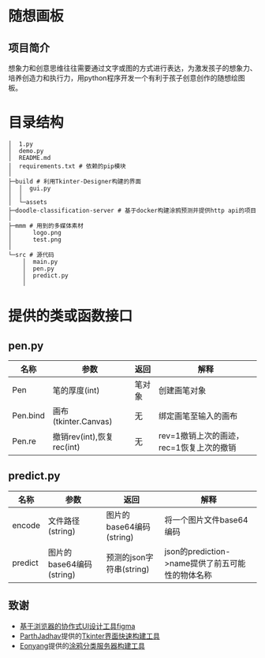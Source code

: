 # 随想画板

## 项目简介

想象力和创意思维往往需要通过文字或图的方式进行表达，为激发孩子的想象力、培养创造力和执行力，用python程序开发一个有利于孩子创意创作的随想绘图板。

# 目录结构

```
│  1.py
│  demo.py
│  README.md
│  requirements.txt # 依赖的pip模块
│
├─build # 利用Tkinter-Designer构建的界面
│  │  gui.py
│  │
│  └─assets
├─doodle-classification-server # 基于docker构建涂鸦预测并提供http api的项目
│
├─mmm # 用到的多媒体素材
│      logo.png
│      test.png
│
└─src # 源代码
    │  main.py
    │  pen.py
    │  predict.py
    │
```

# 提供的类或函数接口

## pen.py

| 名称     | 参数                      | 返回   | 解释                                     |
| -------- | ------------------------- | ------ | ---------------------------------------- |
| Pen      | 笔的厚度(int)             | 笔对象 | 创建画笔对象                             |
| Pen.bind | 画布(tkinter.Canvas)      | 无     | 绑定画笔至输入的画布                     |
| Pen.re   | 撤销rev(int),恢复rec(int) | 无     | rev=1撤销上次的画迹，rec=1恢复上次的撤销 |

## predict.py

| 名称    | 参数                     | 返回                     | 解释                                             |
| ------- | ------------------------ | ------------------------ | ------------------------------------------------ |
| encode  | 文件路径(string)         | 图片的base64编码(string) | 将一个图片文件base64编码                         |
| predict | 图片的base64编码(string) | 预测的json字符串(string) | json的prediction->name提供了前五可能性的物体名称 |

## 致谢

- [基于浏览器的协作式UI设计工具figma](https://www.figma.com/)
- [ParthJadhav](https://github.com/ParthJadhav)提供的[Tkinter界面快速构建工具](https://github.com/ParthJadhav/Tkinter-Designer)
- [Eonyang](https://github.com/EonYang)提供的[涂鸦分类服务器构建工具](https://github.com/EonYang/doodle-classification-server)
